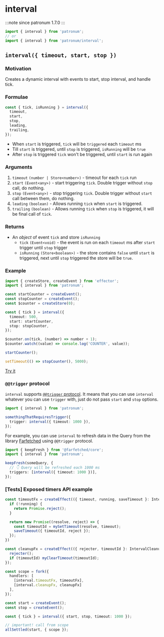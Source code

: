 # interval

:::note since
patronum 1.7.0
:::

```ts
import { interval } from 'patronum';
// or
import { interval } from 'patronum/interval';
```

## `interval({ timeout, start, stop })`

### Motivation

Creates a dynamic interval with events to start, stop interval, and handle tick.

### Formulae

```ts
const { tick, isRunning } = interval({
  timeout,
  start,
  stop,
  leading,
  trailing,
});
```

- When `start` is triggered, `tick` will be `triggered` each `timeout` ms
- Till `start` is triggered, until `stop` is triggered, `isRunning` will
  be `true`
- After `stop` is triggered `tick` won't be triggered, until `start` is run
  again

### Arguments

1. `timeout` `(number | Store<number>)` - timeout for each `tick` run
2. `start` `(Event<any>)` - start triggering `tick`. Double trigger
   without `stop` call, do nothing.
3. `stop` `(Event<any>)` - stop triggering `tick`. Double trigger
   without `start` call between them, do nothing.
4. `leading` `(boolean)` - Allows running `tick` when `start` is triggered.
5. `trailing` `(boolean)` - Allows running `tick` when `stop` is triggered, it
   will be final call of `tick`.

### Returns

- An _object_ of event `tick` and store `isRunning`
  - `tick` `(Event<void)` - the event is run on each `timeout` ms after `start`
    trigger until `stop` trigger
  - `isRunning` `(Store<boolean>)` - the store contains `false` until `start` is
    triggered, next until `stop` triggered the store will be `true`.

### Example

```ts
import { createStore, createEvent } from 'effector';
import { interval } from 'patronum';

const startCounter = createEvent();
const stopCounter = createEvent();
const $counter = createStore(0);

const { tick } = interval({
  timeout: 500,
  start: startCounter,
  stop: stopCounter,
});

$counter.on(tick, (number) => number + 1);
$counter.watch((value) => console.log('COUNTER', value));

startCounter();

setTimeout(() => stopCounter(), 5000);
```

[Try it](https://share.effector.dev/EOVzc3df)

### `@@trigger` protocol

`interval` supports [`@@trigger` protocol](https://withease.pages.dev/protocols/trigger.html). It means that you can use `interval` whatever you can use `trigger` with, just do not pass `start` and `stop` options.

```ts
import { interval } from 'patronum';

somethingThatRequiresTrigger({
  trigger: interval({ timeout: 1000 }),
});
```

For example, you can use `interval` to refresh data in the Query from the library [Farfetched](https://farfetched.pages.dev/tutorial/trigger_api.html#external-triggers) using `@@trigger` protocol.

```ts
import { keepFresh } from '@farfetched/core';
import { interval } from 'patronum';

keepFresh(someQuery, {
  // 👇 Query will be refreshed each 1000 ms
  triggers: [interval({ timeout: 1000 })],
});
```

### [Tests] Exposed timers API example

```ts
const timeoutFx = createEffect(({ timeout, running, saveTimeout }: IntervalTimeoutFxProps) => {
  if (!running) {
    return Promise.reject();
  }

  return new Promise((resolve, reject) => {
    const timeoutId = mySetTimeout(resolve, timeout);
    saveTimeout({ timeoutId, reject });
  });
})

const cleanupFx = createEffect(({ rejecter, timeoutId }: IntervalCleanupFxProps) => {
  rejecter();
  if (timeoutId) myClearTimeout(timeoutId);
});

const scope = fork({
  handlers: [
    [interval.timeoutFx, timeoutFx],
    [interval.cleanupFx, cleanupFx]
  ],
});

const start = createEvent();
const stop = createEvent();

const { tick } = interval({ start, stop, timeout: 1000 });

// important! call from scope
allSettled(start, { scope });
```
